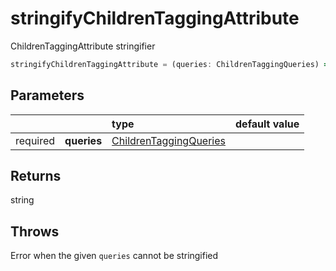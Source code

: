 # stringifyChildrenTaggingAttribute

ChildrenTaggingAttribute stringifier

```typescript
stringifyChildrenTaggingAttribute = (queries: ChildrenTaggingQueries) => string
```  

## Parameters
|          |             | type                            | default value
| :-:      | :--         | :--                             | :--           
| required | **queries** | [ChildrenTaggingQueries](/TODO) |

## Returns
string

## Throws
Error when the given `queries` cannot be stringified
